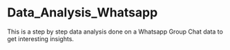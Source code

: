 # Data_Analysis_Whatsapp
This is a step by step data analysis done on a Whatsapp Group Chat data to get interesting insights.
